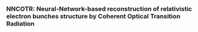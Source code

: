 ### NNCOTR: Neural-Network-based reconstruction of relativistic electron bunches structure by Coherent Optical Transition Radiation


